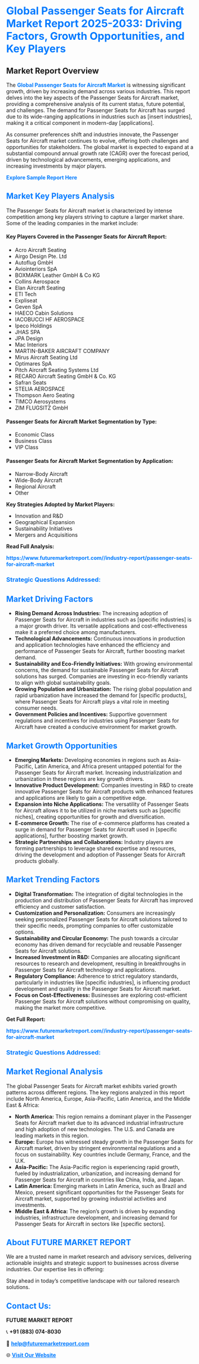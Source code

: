 <h1 style="color: #007BFF;">Global Passenger Seats for Aircraft Market Report 2025-2033: Driving Factors, Growth Opportunities, and Key Players</h1>

<section id="overview">
<h2>Market Report Overview</h2>
<p>The <a href="https://www.futuremarketreport.com//industry-report/passenger-seats-for-aircraft-market" style="color: #007BFF; text-decoration: none;"><strong>Global Passenger Seats for Aircraft Market</strong></a> is witnessing significant growth, driven by increasing demand across various industries. This report delves into the key aspects of the Passenger Seats for Aircraft market, providing a comprehensive analysis of its current status, future potential, and challenges. The demand for Passenger Seats for Aircraft has surged due to its wide-ranging applications in industries such as [insert industries], making it a critical component in modern-day [applications].</p>
<p>As consumer preferences shift and industries innovate, the Passenger Seats for Aircraft market continues to evolve, offering both challenges and opportunities for stakeholders. The global market is expected to expand at a substantial compound annual growth rate (CAGR) over the forecast period, driven by technological advancements, emerging applications, and increasing investments by major players.</p>
</section>

<section id="overview">
<p><a href="https://www.futuremarketreport.com//request-sample/reportId=47132" style="color: #007BFF; text-decoration: none;"><strong>Explore Sample Report Here</strong></a></p>
</section>

<section id="key-players">
<h2 style="color: #007BFF;">Market Key Players Analysis</h2>
<p>The Passenger Seats for Aircraft market is characterized by intense competition among key players striving to capture a larger market share. Some of the leading companies in the market include:</p>
<h4>Key Players Covered in the Passenger Seats for Aircraft Report:</h4>
<ul><li>Acro Aircraft Seating</li><li>Airgo Design Pte. Ltd</li><li>Autoflug GmbH</li><li>Aviointeriors SpA</li><li>BOXMARK Leather GmbH &amp; Co KG</li><li>Collins Aerospace</li><li>Elan Aircraft Seating</li><li>ETI Tech</li><li>Expliseat</li><li>Geven SpA</li><li>HAECO Cabin Solutions</li><li>IACOBUCCI HF AEROSPACE</li><li>Ipeco Holdings</li><li>JHAS SPA</li><li>JPA Design</li><li>Mac Interiors</li><li>MARTIN-BAKER AIRCRAFT COMPANY</li><li>Mirus Aircraft Seating Ltd</li><li>Optimares SpA</li><li>Pitch Aircraft Seating Systems Ltd</li><li>RECARO Aircraft Seating GmbH &amp; Co. KG</li><li>Safran Seats</li><li>STELIA AEROSPACE</li><li>Thompson Aero Seating</li><li>TIMCO Aerosystems</li><li>ZIM FLUGSITZ GmbH</li></ul>
<h4>Passenger Seats for Aircraft Market Segmentation by Type:</h4>
<ul><li>Economic Class</li><li>Business Class</li><li>VIP Class</li></ul>

<h4>Passenger Seats for Aircraft Market Segmentation by Application:</h4>
<ul><li>Narrow-Body Aircraft</li><li>Wide-Body Aircraft</li><li>Regional Aircraft</li><li>Other</li></ul>
<p><strong>Key Strategies Adopted by Market Players:</strong></p>
<ul>
<li>Innovation and R&D</li>
<li>Geographical Expansion</li>
<li>Sustainability Initiatives</li>
<li>Mergers and Acquisitions</li>
</ul>
</section>

<section>
<p><strong>Read Full Analysis: </strong></p><a href="https://www.futuremarketreport.com//industry-report/passenger-seats-for-aircraft-market" style="color: #007BFF; text-decoration: none;"><strong>https://www.futuremarketreport.com//industry-report/passenger-seats-for-aircraft-market</strong></a>
<h3 style="color: #007BFF;">Strategic Questions Addressed:</h3>
</section>

<section id="driving-factors">
<h2 style="color: #007BFF;">Market Driving Factors</h2>
<ul>
<li><strong>Rising Demand Across Industries:</strong> The increasing adoption of Passenger Seats for Aircraft in industries such as [specific industries] is a major growth driver. Its versatile applications and cost-effectiveness make it a preferred choice among manufacturers.</li>
<li><strong>Technological Advancements:</strong> Continuous innovations in production and application technologies have enhanced the efficiency and performance of Passenger Seats for Aircraft, further boosting market demand.</li>
<li><strong>Sustainability and Eco-Friendly Initiatives:</strong> With growing environmental concerns, the demand for sustainable Passenger Seats for Aircraft solutions has surged. Companies are investing in eco-friendly variants to align with global sustainability goals.</li>
<li><strong>Growing Population and Urbanization:</strong> The rising global population and rapid urbanization have increased the demand for [specific products], where Passenger Seats for Aircraft plays a vital role in meeting consumer needs.</li>
<li><strong>Government Policies and Incentives:</strong> Supportive government regulations and incentives for industries using Passenger Seats for Aircraft have created a conducive environment for market growth.</li>
</ul>
</section>

<section id="growth-opportunities">
<h2 style="color: #007BFF;">Market Growth Opportunities</h2>
<ul>
<li><strong>Emerging Markets:</strong> Developing economies in regions such as Asia-Pacific, Latin America, and Africa present untapped potential for the Passenger Seats for Aircraft market. Increasing industrialization and urbanization in these regions are key growth drivers.</li>
<li><strong>Innovative Product Development:</strong> Companies investing in R&D to create innovative Passenger Seats for Aircraft products with enhanced features and applications are likely to gain a competitive edge.</li>
<li><strong>Expansion into Niche Applications:</strong> The versatility of Passenger Seats for Aircraft allows it to be utilized in niche markets such as [specific niches], creating opportunities for growth and diversification.</li>
<li><strong>E-commerce Growth:</strong> The rise of e-commerce platforms has created a surge in demand for Passenger Seats for Aircraft used in [specific applications], further boosting market growth.</li>
<li><strong>Strategic Partnerships and Collaborations:</strong> Industry players are forming partnerships to leverage shared expertise and resources, driving the development and adoption of Passenger Seats for Aircraft products globally.</li>
</ul>
</section>

<section id="trending-factors">
<h2 style="color: #007BFF;">Market Trending Factors</h2>
<ul>
<li><strong>Digital Transformation:</strong> The integration of digital technologies in the production and distribution of Passenger Seats for Aircraft has improved efficiency and customer satisfaction.</li>
<li><strong>Customization and Personalization:</strong> Consumers are increasingly seeking personalized Passenger Seats for Aircraft solutions tailored to their specific needs, prompting companies to offer customizable options.</li>
<li><strong>Sustainability and Circular Economy:</strong> The push towards a circular economy has driven demand for recyclable and reusable Passenger Seats for Aircraft solutions.</li>
<li><strong>Increased Investment in R&D:</strong> Companies are allocating significant resources to research and development, resulting in breakthroughs in Passenger Seats for Aircraft technology and applications.</li>
<li><strong>Regulatory Compliance:</strong> Adherence to strict regulatory standards, particularly in industries like [specific industries], is influencing product development and quality in the Passenger Seats for Aircraft market.</li>
<li><strong>Focus on Cost-Effectiveness:</strong> Businesses are exploring cost-efficient Passenger Seats for Aircraft solutions without compromising on quality, making the market more competitive.</li>
</ul>
</section>

<section>
<p><strong>Get Full Report: </strong></p><a href="https://www.futuremarketreport.com//industry-report/passenger-seats-for-aircraft-market" style="color: #007BFF; text-decoration: none;"><strong>https://www.futuremarketreport.com//industry-report/passenger-seats-for-aircraft-market</strong></a>
<h3 style="color: #007BFF;">Strategic Questions Addressed:</h3>
</section>


<section id="regional-analysis">
<h2 style="color: #007BFF;">Market Regional Analysis</h2>
<p>The global Passenger Seats for Aircraft market exhibits varied growth patterns across different regions. The key regions analyzed in this report include North America, Europe, Asia-Pacific, Latin America, and the Middle East & Africa:</p>
<ul>
<li><strong>North America:</strong> This region remains a dominant player in the Passenger Seats for Aircraft market due to its advanced industrial infrastructure and high adoption of new technologies. The U.S. and Canada are leading markets in this region.</li>
<li><strong>Europe:</strong> Europe has witnessed steady growth in the Passenger Seats for Aircraft market, driven by stringent environmental regulations and a focus on sustainability. Key countries include Germany, France, and the U.K.</li>
<li><strong>Asia-Pacific:</strong> The Asia-Pacific region is experiencing rapid growth, fueled by industrialization, urbanization, and increasing demand for Passenger Seats for Aircraft in countries like China, India, and Japan.</li>
<li><strong>Latin America:</strong> Emerging markets in Latin America, such as Brazil and Mexico, present significant opportunities for the Passenger Seats for Aircraft market, supported by growing industrial activities and investments.</li>
<li><strong>Middle East & Africa:</strong> The region’s growth is driven by expanding industries, infrastructure development, and increasing demand for Passenger Seats for Aircraft in sectors like [specific sectors].</li>
</ul>
</section>

<footer>
<h2 style="color: #007BFF;">About FUTURE MARKET REPORT</h2>
<p>We are a trusted name in market research and advisory services, delivering actionable insights and strategic support to businesses across diverse industries. Our expertise lies in offering:</p>

<p>Stay ahead in today’s competitive landscape with our tailored research solutions.</p>

<h2 style="color: #007BFF;">Contact Us:</h2>
<p><strong>FUTURE MARKET REPORT</strong></p>
<p>📞 <strong>+91 (883) 074-8030</strong></p>
<p>📧 <strong><a href="mailto:help@futuremarketreport.com" style="color: #007BFF;">help@futuremarketreport.com</a></strong></p>
<p>🌐 <strong><a href="https://www.futuremarketreport.com/" style="color: #007BFF;">Visit Our Website</a></strong></p>
</footer>